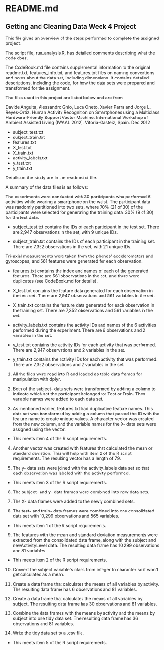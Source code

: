 # README.md

## Getting and Cleaning Data Week 4 Project

This file gives an overview of the steps performed to complete the assigned project. 

The script file, run_analysis.R, has detailed comments describing what the code does.

The CodeBook.md file contains supplemental information to the original readme.txt, features_info.txt, and features.txt files on naming conventions and notes about the data set, including dimensions. It contains detailed descriptions, including the code, for how the data sets were prepared and transformed for the assignment.

The files used in this project are listed below and are from

Davide Anguita, Alessandro Ghio, Luca Oneto, Xavier Parra and Jorge L. Reyes-Ortiz. Human Activity Recognition on Smartphones using a Multiclass Hardware-Friendly  Support Vector Machine. International Workshop of Ambient Assisted Living  (IWAAL 2012). Vitoria-Gasteiz, Spain. Dec 2012

* subject_test.txt
* subject_train.txt
* features.txt
* X_test.txt
* X_train.txt
* activity_labels.txt
* y_test.txt
* y_train.txt

Details on the study are in the readme.txt file. 

A summary of the data files is as follows:

The experiments were conducted with 30 participants who performed 6 activities while wearing a smartphone on the waist. The participant data was randomly partitioned into two sets, where 70% (21 of 30) of the participants were  selected for generating the training data, 30% (9 of 30) for the test data.

* subject_test.txt contains the IDs of each participant in the test set. There are 2,947 observations in the set, with 9 unique IDs.

* subject_train.txt contains the IDs of each participant in the training set. There are 7,352 observations in the set, with 21 unique IDs.

Tri-axial measurements were taken from the phones' accelerometers and  gyroscopes, and 561 features were generated for each observation. 

* features.txt contains the index and names of each of the generated features. There are 561 observations in the set, and there were duplicates (see CodeBook.md for details). 

* X_test.txt contains the feature data generated for each observation in the  test set. There are 2,947 observations and 561 variables in the set.

* X_train.txt contains the feature data generated for each observation in the training set. There are 7,352 observations and 561 variables in the set.

* activity_labels.txt contains the activity IDs and names of the 6 activities performed during the experiment. There are 6 observations and 2 variables in the set.

* y_test.txt contains the activity IDs for each activity that was performed.  There are 2,947 observations and 2 variables in the set.

* y_train.txt contains the activity IDs for each activity that was performed. There are 7,352 observations and 2 variables in the set.

1. All the files were read into R and loaded as table data frames for manipulation with dplyr.

2. Both of the subject- data sets were transformed by adding a column to indicate which set the participant belonged to: Test or Train. Then variable names were added to each data set.

3. As mentioned earlier, features.txt had duplicative feature names. This data set was transformed by adding a column that pasted the ID with the feature name to create unique values. A character vector was created from the new column, and the variable names for the X- data sets were assigned using the vector.

* This meets  item 4 of the R script requirements.

4. Another vector was created with features that calculated the mean or standard deviation. This will help with item 2 of the R script requirements. The resulting vector has a length of 79.


5. The y- data sets were joined with the activity_labels data set so that each observation was labeled with the activity performed. 

* This meets item 3 of the R script requirements.

6. The subject- and y- data frames were combined into new data sets. 

7. The X- data frames were added to the newly combined sets.

8. The test- and train- data frames were combined into one consolidated data set with 10,299 observations and 565 variables.

* This meets item 1 of the R script requirements.

9. The features with the mean and standard deviation 
measurements were extracted from the consolidated data frame, along with the subject and newActivityLevel data. The resulting data frame has 10,299 observations and 81 variables.

* This meets item 2 of the R script requirements.

10. Convert the subject variable's class from integer to character so it won't get calculated as a mean.

11. Create a data frame that calculates the means of all variables by activity. The resulting data frame has 6 observations and 81 variables.

12. Create a data frame that calculates the means of all variables by subject. The resulting data frame has 30 observations and 81 variables.

13. Combine the data frames with the means by activity and the means by subject into one tidy data set. The resulting data frame has 36 observations and 81 variables.

14. Write the tidy data set to a .csv file.

* This meets item 5 of the R script requirements.










